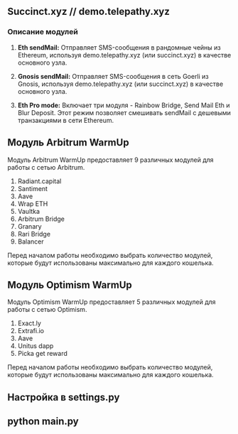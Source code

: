 ## Succinct.xyz // demo.telepathy.xyz

### Описание модулей

1. **Eth sendMail:** Отправляет SMS-сообщения в рандомные чейны из Ethereum, используя demo.telepathy.xyz (или succinct.xyz) в качестве основного узла.

2. **Gnosis sendMail:** Отправляет SMS-сообщения в сеть Goerli из Gnosis, используя demo.telepathy.xyz (или succinct.xyz) в качестве основного узла.

3. **Eth Pro mode:** Включает три модуля - Rainbow Bridge, Send Mail Eth и Blur Deposit. Этот режим позволяет смешивать sendMail с дешевыми транзакциями в сети Ethereum.

## Модуль Arbitrum WarmUp

Модуль Arbitrum WarmUp предоставляет 9 различных модулей для работы с сетью Arbitrum.

1. Radiant.capital
2. Santiment
3. Aave
4. Wrap ETH
5. Vaultka
6. Arbitrum Bridge
7. Granary
8. Rari Bridge
9. Balancer

Перед началом работы необходимо выбрать количество модулей, которые будут использованы максимально для каждого кошелька.

## Модуль Optimism WarmUp

Модуль Optimism WarmUp предоставляет 5 различных модулей для работы с сетью Optimism.

1. Exact.ly
2. Extrafi.io
3. Aave
4. Unitus dapp
5. Picka get reward

Перед началом работы необходимо выбрать количество модулей, которые будут использованы максимально для каждого кошелька.


## Настройка в settings.py

## python main.py
